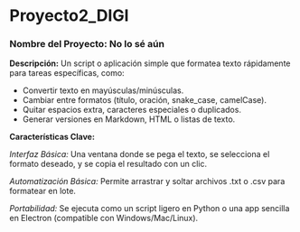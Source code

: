 # Proyecto2_DIGI

### Nombre del Proyecto: No lo sé aún
**Descripción:**
Un script o aplicación simple que formatea texto rápidamente para tareas específicas, como:

- Convertir texto en mayúsculas/minúsculas.
- Cambiar entre formatos (título, oración, snake_case, camelCase).
- Quitar espacios extra, caracteres especiales o duplicados.
- Generar versiones en Markdown, HTML o listas de texto.
  
**Características Clave:**

*Interfaz Básica:*
Una ventana donde se pega el texto, se selecciona el formato deseado, y se copia el resultado con un clic.

*Automatización Básica:*
Permite arrastrar y soltar archivos .txt o .csv para formatear en lote.

*Portabilidad:*
Se ejecuta como un script ligero en Python o una app sencilla en Electron (compatible con Windows/Mac/Linux).

